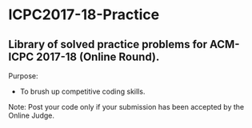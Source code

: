# ICPC2017-18-Practice
## Library of solved practice problems for ACM-ICPC 2017-18 (Online Round).  
Purpose:  
  * To brush up competitive coding skills.
  
Note: Post your code only if your submission has been accepted by the Online Judge.
